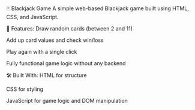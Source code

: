 🃏 Blackjack Game
A simple web-based Blackjack game built using HTML, CSS, and JavaScript.

🎯 Features:
Draw random cards (between 2 and 11)

Add up card values and check win/loss

Play again with a single click

Fully functional game logic without any backend

🛠️ Built With:
HTML for structure

CSS for styling

JavaScript for game logic and DOM manipulation
